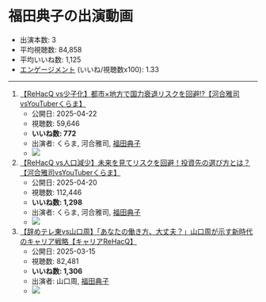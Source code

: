 # 福田典子の出演動画

- 出演本数: 3
- 平均視聴数: 84,858
- 平均いいね数: 1,125
- [エンゲージメント](/rehacq_fan/engagement) (いいね/視聴数x100): 1.33


----

1.  [【ReHacQ vs少子化】都市×地方で国力衰退リスクを回避!?【河合雅司vsYouTuberくらま】](/rehacq_fan/ids/uk3W4OR2KWM "wikilink")
    -   公開日: 2025-04-22
    -   視聴数: 59,646
    -   **いいね数: 772**
    -   出演者: くらま, 河合雅司, [福田典子](/rehacq_fan/people/福田典子 "wikilink")
    - [![](https://img.youtube.com/vi/uk3W4OR2KWM/hqdefault.jpg)](https://www.youtube.com/watch?v=uk3W4OR2KWM)
1.  [【ReHacQ vs人口減少】未来を見てリスクを回避！投資先の選び方とは？【河合雅司vsYouTuberくらま】](/rehacq_fan/ids/PolNzDk3cls "wikilink")
    -   公開日: 2025-04-20
    -   視聴数: 112,446
    -   **いいね数: 1,298**
    -   出演者: くらま, 河合雅司, [福田典子](/rehacq_fan/people/福田典子 "wikilink")
    - [![](https://img.youtube.com/vi/PolNzDk3cls/hqdefault.jpg)](https://www.youtube.com/watch?v=PolNzDk3cls)
1.  [【辞めテレ東vs山口周】「あなたの働き方、大丈夫？」山口周が示す新時代のキャリア戦略【キャリアReHacQ】](/rehacq_fan/ids/Azupf3rHQ-Y "wikilink")
    -   公開日: 2025-03-15
    -   視聴数: 82,481
    -   **いいね数: 1,306**
    -   出演者: 山口周, [福田典子](/rehacq_fan/people/福田典子 "wikilink")
    - [![](https://img.youtube.com/vi/Azupf3rHQ-Y/hqdefault.jpg)](https://www.youtube.com/watch?v=Azupf3rHQ-Y)
